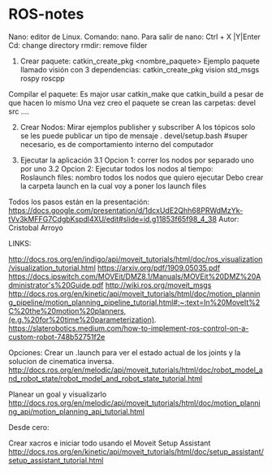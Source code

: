 # ROS-notes

Nano: editor de Linux. Comando: nano.  Para salir de nano: Ctrl + X |Y|Enter
Cd: change directory 
rmdir: remove filder


1. Crear paquete: 
catkin_create_pkg <nombre_paquete> <dependencias separadas por espacio>
Ejemplo paquete llamado visión con 3 dependencias: 
catkin_create_pkg vision std_msgs rospy roscpp
  
Compilar el paquete:
Es major usar catkin_make que catkin_build a pesar de que hacen lo mismo
Una vez creo el paquete se crean las carpetas: devel src ….

 2.  Crear Nodos: 
  Mirar ejemplos publisher y subscriber
  A los tópicos solo se les puede publicar un tipo de mensaje 
. devel/setup.bash   #super necesario, es de comportamiento interno del computador

  
3. Ejecutar la aplicación 
3.1 Opcion 1: correr los nodos por separado uno por uno
3.2 Opcion 2: Ejecutar todos los nodos al tiempo:  
Roslaunch files: nombro todos los nodos que quiero ejecutar 
Debo crear la carpeta launch en la cual voy a poner los launch files 


Todos los pasos están en la presentación:
  https://docs.google.com/presentation/d/1dcxUdE2Qhh68PRWdMzYk-tVv3kMFFG7CdgbKspdl4XU/edit#slide=id.g11853f65f98_4_38 
  Autor: Cristobal Arroyo

  LINKS: 
  
  http://docs.ros.org/en/indigo/api/moveit_tutorials/html/doc/ros_visualization/visualization_tutorial.html 
  https://arxiv.org/pdf/1909.05035.pdf 
  https://docs.ipswitch.com/MOVEit/DMZ8.1/Manuals/MOVEit%20DMZ%20Administrator's%20Guide.pdf 
  http://wiki.ros.org/moveit_msgs 
  http://docs.ros.org/en/kinetic/api/moveit_tutorials/html/doc/motion_planning_pipeline/motion_planning_pipeline_tutorial.html#:~:text=In%20MoveIt%2C%20the%20motion%20planners,(e.g.%20for%20time%20parameterization). 
  https://slaterobotics.medium.com/how-to-implement-ros-control-on-a-custom-robot-748b52751f2e
  

  Opciones:
  Crear un .launch para ver el estado actual de los joints y la solucion de cinematica inversa. 
 http://docs.ros.org/en/melodic/api/moveit_tutorials/html/doc/robot_model_and_robot_state/robot_model_and_robot_state_tutorial.html
  
  Planear un goal y visualizarlo
  http://docs.ros.org/en/melodic/api/moveit_tutorials/html/doc/motion_planning_api/motion_planning_api_tutorial.html
  
  
  
  Desde cero:
  
  Crear xacros e iniciar todo usando el Moveit Setup Assistant
  http://docs.ros.org/en/kinetic/api/moveit_tutorials/html/doc/setup_assistant/setup_assistant_tutorial.html
  
